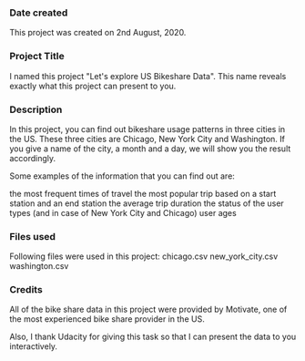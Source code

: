 ### Date created
This project was created on 2nd August, 2020.

### Project Title
I named this project "Let's explore US Bikeshare Data".
This name reveals exactly what this project can present to you.

### Description
In this project, you can find out bikeshare usage patterns in three cities in the US.
These three cities are Chicago, New York City  and Washington.
If you give a name of the city, a month and a day, we will show you the result accordingly.

Some examples of the information that you can find out are:

the most frequent times of travel
the most popular trip based on a start station and an end station
the average trip duration
the status of the user types (and in case of New York City and Chicago) user ages  

### Files used
Following files were used in this project:
chicago.csv
new_york_city.csv
washington.csv

### Credits
All of the bike share data in this project were provided by Motivate, one of the most experienced
bike share provider in the US.

Also, I thank Udacity for giving this task so that I can present the data to you interactively. 
